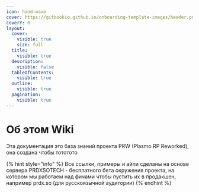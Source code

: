 ```yaml
---
icon: hand-wave
cover: https://gitbookio.github.io/onboarding-template-images/header.png
coverY: 0
layout:
  cover:
    visible: true
    size: full
  title:
    visible: true
  description:
    visible: false
  tableOfContents:
    visible: true
  outline:
    visible: true
  pagination:
    visible: true
---
```


# Об этом Wiki

Эта документация это база знаний проекта PRW (Plasmo RP Reworked), она создана чтобы тототото

{% hint style="info" %}
Все ссылки, примеры и айпи сделаны на основе сервера PRDXSOTECH - бесплатного бета окружения проекта, на котором мы работаем над фичами чтобы пустить их в продакшен, например prdx.so (для русскоязычной аудитории)
{% endhint %}





